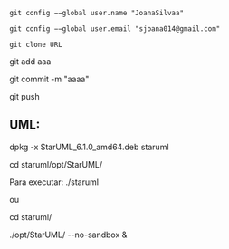``git config −−global user.name "JoanaSilvaa"
``

``
git config −−global user.email "sjoana014@gmail.com"
``

``
git clone URL
``

git add aaa


git commit -m "aaaa"


git push

## UML:
dpkg -x StarUML_6.1.0_amd64.deb staruml


cd staruml/opt/StarUML/


Para executar: ./staruml


ou


cd staruml/


./opt/StarUML/ --no-sandbox &
